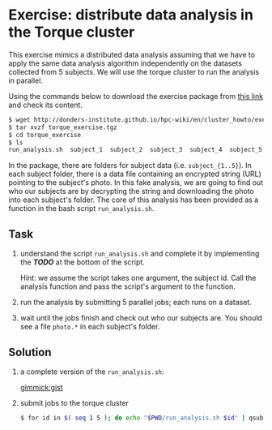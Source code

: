 # Exercise: distribute data analysis in the Torque cluster

This exercise mimics a distributed data analysis assuming that we have to apply the same data analysis algorithm independently on the datasets collected from 5 subjects.  We will use the torque cluster to run the analysis in parallel.

Using the commands below to download the exercise package from [this link](torque_exercise.tgz) and check its content.

```bash
$ wget http://donders-institute.github.io/hpc-wiki/en/cluster_howto/exercise_1/torque_exercise.tgz
$ tar xvzf torque_exercise.tgz
$ cd torque_exercise
$ ls
run_analysis.sh  subject_1  subject_2  subject_3  subject_4  subject_5
```

In the package, there are folders for subject data (i.e. `subject_{1..5}`).  In each subject folder, there is a data file containing an encrypted string (URL) pointing to the subject's photo.  In this fake analysis, we are going to find out who our subjects are by decrypting the string and downloading the photo into each subject's folder.  The core of this analysis has been provided as a function in the bash script `run_analysis.sh`.

## Task
1. understand the script `run_analysis.sh` and complete it by implementing the ___TODO___ at the bottom of the script.

   Hint: we assume the script takes one argument, the subject id. Call the analysis function and pass the script's argument to the function.

2. run the analysis by submitting 5 parallel jobs; each runs on a dataset.

3. wait until the jobs finish and check out who our subjects are. You should see a file `photo.*` in each subject's folder.

## Solution

1. a complete version of the `run_analysis.sh`: 

   [gimmick:gist](4c1fe3dbdd50e21be399)

2. submit jobs to the torque cluster

   ```bash
   $ for id in $( seq 1 5 ); do echo "$PWD/run_analysis.sh $id" | qsub -N "subject_$id" -q veryshort; done
   ```
